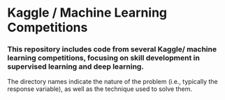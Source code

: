# Kaggle / Machine Learning Competitions

### This repository includes code from several Kaggle/ machine learning competitions, focusing on skill development in supervised learning and deep learning.

The directory names indicate the nature of the problem (i.e., typically the response variable), as well as the technique used to solve them.
